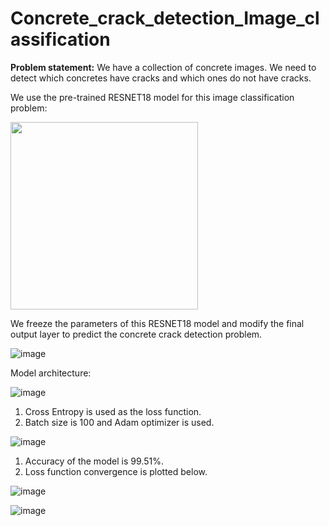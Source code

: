 # Concrete_crack_detection_Image_classification

**Problem statement:** We have a collection of concrete images. We need to detect which concretes have cracks and which ones do not have cracks. 

We use the pre-trained RESNET18 model for this image classification problem: 

<img src="https://github.com/tsenguun0106/Concrete_crack_detection_Image_classification/assets/60633314/80f17a30-562d-4a4b-a138-5d7012af28fc" width="300px">

We freeze the parameters of this RESNET18 model and modify the final output layer to predict the concrete crack detection problem. 

![image](https://github.com/tsenguun0106/Concrete_crack_detection_Image_classification/assets/60633314/adae3ead-f22e-4cfb-a024-5ea156d1a5b9)

Model architecture: 

![image](https://github.com/tsenguun0106/Concrete_crack_detection_Image_classification/assets/60633314/bc1a2b55-6ea9-43e6-a970-b7a12cd2f5b1)

1. Cross Entropy is used as the loss function.
2. Batch size is 100 and Adam optimizer is used. 

![image](https://github.com/tsenguun0106/Concrete_crack_detection_Image_classification/assets/60633314/11b59422-6220-4ade-8183-66cb0aa47ca6)

1. Accuracy of the model is 99.51%.
2. Loss function convergence is plotted below. 

![image](https://github.com/tsenguun0106/Concrete_crack_detection_Image_classification/assets/60633314/3f416ca3-8dea-4ca6-bc79-1dcd00da9b7b)






![image](https://github.com/tsenguun0106/Concrete_crack_detection_Image_classification/assets/60633314/7c30b583-27ca-4739-b347-bfea11a7a06e)
